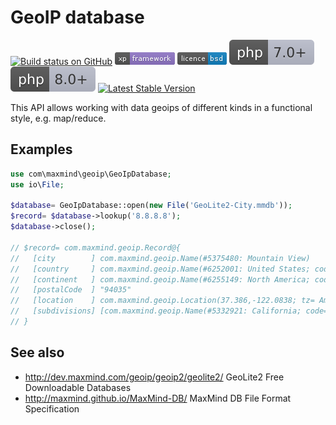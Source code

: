 GeoIP database
==============

[![Build status on GitHub](https://github.com/xp-forge/geoip/workflows/Tests/badge.svg)](https://github.com/xp-forge/geoip/actions)
[![XP Framework Module](https://raw.githubusercontent.com/xp-framework/web/master/static/xp-framework-badge.png)](https://github.com/xp-framework/core)
[![BSD Licence](https://raw.githubusercontent.com/xp-framework/web/master/static/licence-bsd.png)](https://github.com/xp-framework/core/blob/master/LICENCE.md)
[![Requires PHP 7.0+](https://raw.githubusercontent.com/xp-framework/web/master/static/php-7_0plus.svg)](http://php.net/)
[![Supports PHP 8.0+](https://raw.githubusercontent.com/xp-framework/web/master/static/php-8_0plus.svg)](http://php.net/)
[![Latest Stable Version](https://poser.pugx.org/xp-forge/geoip/version.png)](https://packagist.org/packages/xp-forge/geoip)

This API allows working with data geoips of different kinds in a functional style, e.g. map/reduce.

Examples
--------

```php
use com\maxmind\geoip\GeoIpDatabase;
use io\File;

$database= GeoIpDatabase::open(new File('GeoLite2-City.mmdb'));
$record= $database->lookup('8.8.8.8');
$database->close();

// $record= com.maxmind.geoip.Record@{
//   [city        ] com.maxmind.geoip.Name(#5375480: Mountain View)
//   [country     ] com.maxmind.geoip.Name(#6252001: United States; code= US)
//   [continent   ] com.maxmind.geoip.Name(#6255149: North America; code= NA)
//   [postalCode  ] "94035"
//   [location    ] com.maxmind.geoip.Location(37.386,-122.0838; tz= America/Los_Angeles)
//   [subdivisions] [com.maxmind.geoip.Name(#5332921: California; code= CA)]
// }
```

See also
--------
* http://dev.maxmind.com/geoip/geoip2/geolite2/ GeoLite2 Free Downloadable Databases
* http://maxmind.github.io/MaxMind-DB/ MaxMind DB File Format Specification